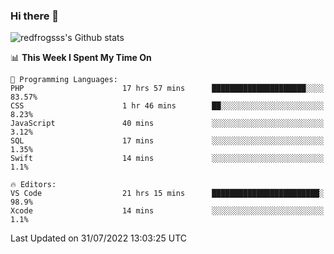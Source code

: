 ### Hi there 👋

<img src="https://github-readme-stats.vercel.app/api?username=redfrogsss&show_icons=true" alt="redfrogsss's Github stats"></img>

<!--START_SECTION:waka-->
📊 **This Week I Spent My Time On** 

```text
💬 Programming Languages: 
PHP                      17 hrs 57 mins      █████████████████████░░░░   83.57% 
CSS                      1 hr 46 mins        ██░░░░░░░░░░░░░░░░░░░░░░░   8.23% 
JavaScript               40 mins             ░░░░░░░░░░░░░░░░░░░░░░░░░   3.12% 
SQL                      17 mins             ░░░░░░░░░░░░░░░░░░░░░░░░░   1.35% 
Swift                    14 mins             ░░░░░░░░░░░░░░░░░░░░░░░░░   1.1%

🔥 Editors: 
VS Code                  21 hrs 15 mins      ████████████████████████░   98.9% 
Xcode                    14 mins             ░░░░░░░░░░░░░░░░░░░░░░░░░   1.1%

```


 Last Updated on 31/07/2022 13:03:25 UTC
<!--END_SECTION:waka-->